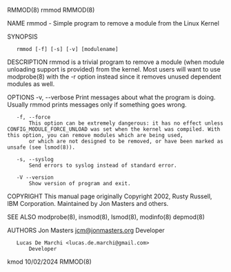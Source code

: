 RMMOD(8)                                                                                           rmmod                                                                                           RMMOD(8)

NAME
       rmmod - Simple program to remove a module from the Linux Kernel

SYNOPSIS

       rmmod [-f] [-s] [-v] [modulename]

DESCRIPTION
       rmmod is a trivial program to remove a module (when module unloading support is provided) from the kernel. Most users will want to use modprobe(8) with the -r option instead since it removes
       unused dependent modules as well.

OPTIONS
       -v, --verbose
           Print messages about what the program is doing. Usually rmmod prints messages only if something goes wrong.

       -f, --force
           This option can be extremely dangerous: it has no effect unless CONFIG_MODULE_FORCE_UNLOAD was set when the kernel was compiled. With this option, you can remove modules which are being used,
           or which are not designed to be removed, or have been marked as unsafe (see lsmod(8)).

       -s, --syslog
           Send errors to syslog instead of standard error.

       -V --version
           Show version of program and exit.

COPYRIGHT
       This manual page originally Copyright 2002, Rusty Russell, IBM Corporation. Maintained by Jon Masters and others.

SEE ALSO
       modprobe(8), insmod(8), lsmod(8), modinfo(8) depmod(8)

AUTHORS
       Jon Masters <jcm@jonmasters.org>
           Developer

       Lucas De Marchi <lucas.de.marchi@gmail.com>
           Developer

kmod                                                                                             10/02/2024                                                                                        RMMOD(8)

